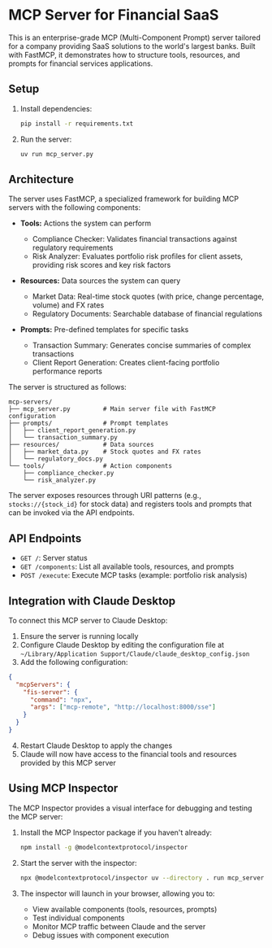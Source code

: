# MCP Server for Financial SaaS

This is an enterprise-grade MCP (Multi-Component Prompt) server tailored for a company providing SaaS solutions to the world's largest banks. Built with FastMCP, it demonstrates how to structure tools, resources, and prompts for financial services applications.

## Setup

1.  Install dependencies:
    ```bash
    pip install -r requirements.txt
    ```

2.  Run the server:
    ```bash
    uv run mcp_server.py
    ```

## Architecture

The server uses FastMCP, a specialized framework for building MCP servers with the following components:

-   **Tools:** Actions the system can perform
    - Compliance Checker: Validates financial transactions against regulatory requirements
    - Risk Analyzer: Evaluates portfolio risk profiles for client assets, providing risk scores and key risk factors

-   **Resources:** Data sources the system can query
    - Market Data: Real-time stock quotes (with price, change percentage, volume) and FX rates
    - Regulatory Documents: Searchable database of financial regulations

-   **Prompts:** Pre-defined templates for specific tasks
    - Transaction Summary: Generates concise summaries of complex transactions
    - Client Report Generation: Creates client-facing portfolio performance reports

The server is structured as follows:
```
mcp-servers/
├── mcp_server.py         # Main server file with FastMCP configuration
├── prompts/              # Prompt templates
│   ├── client_report_generation.py
│   └── transaction_summary.py
├── resources/            # Data sources
│   ├── market_data.py    # Stock quotes and FX rates
│   └── regulatory_docs.py
└── tools/                # Action components
    ├── compliance_checker.py
    └── risk_analyzer.py
```

The server exposes resources through URI patterns (e.g., `stocks://{stock_id}` for stock data) and registers tools and prompts that can be invoked via the API endpoints.

## API Endpoints

- `GET /`: Server status
- `GET /components`: List all available tools, resources, and prompts
- `POST /execute`: Execute MCP tasks (example: portfolio risk analysis)

## Integration with Claude Desktop

To connect this MCP server to Claude Desktop:

1. Ensure the server is running locally
2. Configure Claude Desktop by editing the configuration file at `~/Library/Application Support/Claude/claude_desktop_config.json`
3. Add the following configuration:

```json
{
  "mcpServers": {
    "fis-server": {
      "command": "npx",
      "args": ["mcp-remote", "http://localhost:8000/sse"]
    }
  }
}
```

4. Restart Claude Desktop to apply the changes
5. Claude will now have access to the financial tools and resources provided by this MCP server

## Using MCP Inspector

The MCP Inspector provides a visual interface for debugging and testing the MCP server:

1. Install the MCP Inspector package if you haven't already:
   ```bash
   npm install -g @modelcontextprotocol/inspector
   ```

2. Start the server with the inspector:
   ```bash
   npx @modelcontextprotocol/inspector uv --directory . run mcp_server
   ```

3. The inspector will launch in your browser, allowing you to:
   - View available components (tools, resources, prompts)
   - Test individual components
   - Monitor MCP traffic between Claude and the server
   - Debug issues with component execution
